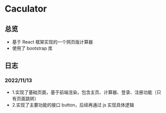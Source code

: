 # Caculator

## 总览

- 基于 React 框架实现的一个网页版计算器
- 使用了 bootstrap 库

## 日志

### 2022/11/13

- 1.实现了基础页面，基于前端渲染，包含主页、计算器、登录、注册功能（只有页面跳转）
- 2.实现了主要功能的接口 button，后续再通过 js 实现具体逻辑

